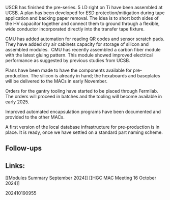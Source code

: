 USCB has finished the pre-series. 5 LD right on Ti have been assembled at UCSB. A plan has been developed for ESD protection/mitigation during tape application and backing paper removal. The idea is to short both sides of the HV capacitor together and connect them to ground through a flexible, wide conductor incorporated directly into the transfer tape fixture.  
  
CMU has added automation for reading QR codes and sensor scratch pads. They have added dry air cabinets capacity for storage of silicon and assembled modules.  CMU has recently assembled a carbon fiber module with the latest gluing pattern. This module showed improved electrical performance as suggested by previous studies from UCSB.  
  
Plans have been made to have the components available for pre-production. The silicon is already in hand; the hexaboards and baseplates will be delivered to the MACs in early November.  
  
Orders for the gantry tooling have started to be placed through Fermilab. The orders will proceed in batches and the tooling will become available in early 2025.  
  
Improved automated encapsulation programs have been documented and provided to the other MACs.  
  
A first version of the local database infrastructure for pre-production is in place. It is ready, once we have settled on a standard part naming scheme.

## Follow-ups


## Links: 

[[Modules Summary September 2024]]
[[HGC MAC Meeting 16 October 2024]]

202410190955
